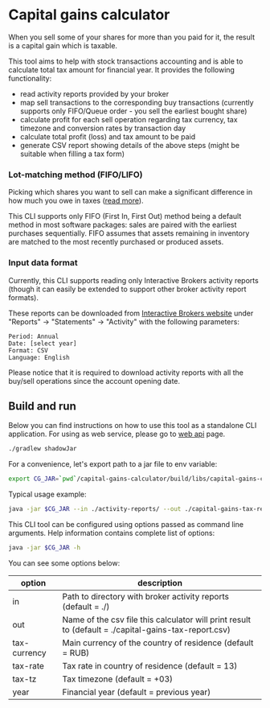 # Capital gains calculator
When you sell some of your shares for more than you paid for it, the result is a capital gain which is taxable.

This tool aims to help with stock transactions accounting and is able to calculate total tax amount for financial year.
It provides the following functionality:
* read activity reports provided by your broker
* map sell transactions to the corresponding buy transactions (currently supports only FIFO/Queue order - you sell the earliest bought share)
* calculate profit for each sell operation regarding tax currency, tax timezone and conversion rates by transaction day
* calculate total profit (loss) and tax amount to be paid
* generate CSV report showing details of the above steps (might be suitable when filling a tax form)

### Lot-matching method (FIFO/LIFO)
Picking which shares you want to sell can make a significant difference in how much you owe in taxes 
([read more](https://guides.interactivebrokers.com/ibto/ibto.htm#ibto/lotmatchingmethods.htm)).

This CLI supports only FIFO (First In, First Out) method being a default method in most software packages: 
sales are paired with the earliest purchases sequentially.
FIFO assumes that assets remaining in inventory are matched to the most recently purchased or produced assets.

### Input data format
Currently, this CLI supports reading only Interactive Brokers activity reports 
(though it can easily be extended to support other broker activity report formats).  

These reports can be downloaded from [Interactive Brokers website](https://www.interactivebrokers.co.uk/) 
under "Reports" -> "Statements" -> "Activity" with the following parameters:

```
Period: Annual
Date: [select year]
Format: CSV
Language: English
```

Please notice that it is required to download activity reports with all the buy/sell operations since the account opening date.

## Build and run

Below you can find instructions on how to use this tool as a standalone CLI application. For using as web service, please
go to [web api](../tax-calculator-api) page.

```bash
./gradlew shadowJar
```
For a convenience, let's export path to a jar file to env variable:
```bash
export CG_JAR=`pwd`/capital-gains-calculator/build/libs/capital-gains-calculator-0.0.1-SNAPSHOT-all.jar
```

Typical usage example:
```bash
java -jar $CG_JAR --in ./activity-reports/ --out ./capital-gains-tax-report.csv --tax-currency RUB --tax-rate 13 --tax-tz +03 --year 2020
```

This CLI tool can be configured using options passed as command line arguments.
Help information contains complete list of options:
```bash
java -jar $CG_JAR -h
```

You can see some options below:

| option       | description                                                                                          |
|--------------|------------------------------------------------------------------------------------------------------|
| in           | Path to directory with broker activity reports (default = ./)                                        |
| out          | Name of the csv file this calculator will print result to (default = ./capital-gains-tax-report.csv) |
| tax-currency | Main currency of the country of residence (default = RUB)                                            |
| tax-rate     | Tax rate in country of residence (default = 13)                                                      |
| tax-tz       | Tax timezone (default = +03)                                                                         |
| year         | Financial year (default = previous year)                                                             |

